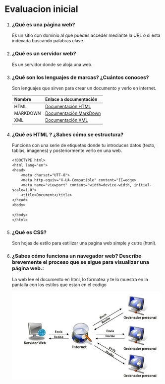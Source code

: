 # Evaluacion inicial

1. ### ¿Qué es una página web?

    Es un sitio con dominio al que puedes acceder mediante la URL o si esta indexada buscando palabras clave.

2. ### ¿Qué es un servidor web?

    Es un servidor donde se aloja una web.

3. ### ¿Qué son los lenguajes de marcas? ¿Cuántos conoces?
    Son lenguajes que sirven para crear un documento y verlo en internet.

    |Nombre|Enlace a documentación|
    |------------------|-------------|
    |HTML |[Documentación HTML](https://developer.mozilla.org/es/docs/Web/HTML "Enlace a la documentación")   |
    |MARKDOWN  |[Documentación MarkDown](https://markdown.es/sintaxis-markdown/ "Enlace a la documentación")   |
    |XML| [Documentación XML](https://developer.mozilla.org/en-US/docs/Web/XML/XML_introduction "Enlace a la documentación")  |

4. ### ¿Qué es HTML ? ¿Sabes cómo se estructura?

    Funciona con una serie de etiquetas donde tu introduces datos (texto, tablas, imagenes) y posteriormente verlo en una web.

    ```
    <!DOCTYPE html>
    <html lang="en">
    <head>
        <meta charset="UTF-8">
        <meta http-equiv="X-UA-Compatible" content="IE=edge>
        <meta name="viewport" content="width=device-width, initial-scale=1.0">
        <title>Document</title>
    </head>
    <body>

    </body>
    </html>

    ```

5. ### ¿Qué es CSS?
    Son hojas de estilo para estilizar una pagina web simple y cutre (html).

6. ### ¿Sabes cómo funciona un navegador web? Describe brevemente el proceso que se sigue para visualizar una página web.:

    La web lee el documento en html, lo formatea y te lo muestra en la pantalla con los estilos que estan en el codigo

    ![Esquema de peticiones HTML](Esquema%20de%20peticiones%20html.png)